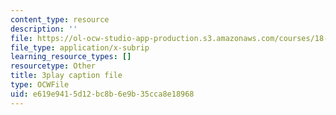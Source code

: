 ```yaml
---
content_type: resource
description: ''
file: https://ol-ocw-studio-app-production.s3.amazonaws.com/courses/18-065-matrix-methods-in-data-analysis-signal-processing-and-machine-learning-spring-2018/e619e9415d12bc8b6e9b35cca8e18968_AdTvkFsqcDc.srt
file_type: application/x-subrip
learning_resource_types: []
resourcetype: Other
title: 3play caption file
type: OCWFile
uid: e619e941-5d12-bc8b-6e9b-35cca8e18968
---
```

